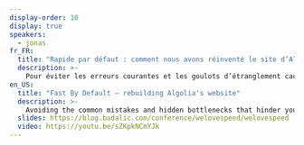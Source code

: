```yaml
---
display-order: 10
display: true
speakers:
  - jonas
fr_FR:
  title: "Rapide par défaut : comment nous avons réinventé le site d’Algolia"
  description: >-
    Pour éviter les erreurs courantes et les goulots d’étranglement cachés qui empêchent votre site d’aller vite sur tous les appareils et dans toutes les conditions réseau, il est nécessaire de considérer plusieurs options et de choisir celle qui fonctionne le mieux pour vous. Vous découvrirez que les bonnes pratiques et les conseils courants ne s'appliqueront pas toujours et vous pourriez même constater qu’ils nuisent à la performance de votre site Web.
en_US:
  title: "Fast By Default — rebuilding Algolia's website"
  description: >-
    Avoiding the common mistakes and hidden bottlenecks that hinder your site from going fast on all devices and different network conditions by considering multiple options and choosing the one that works best for you. Best practices and common tips do not always apply and you might actually find that they hurt your website’s performance.
  slides: https://blog.badalic.com/conference/welovespeed/welovespeed
  video: https://youtu.be/sZKpkNCmYJk
---
```

